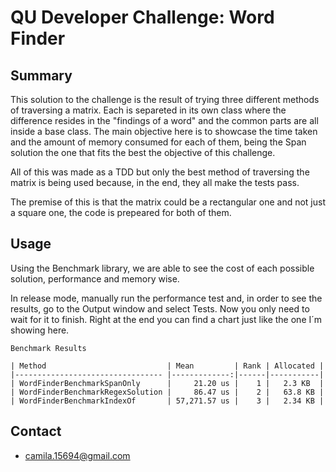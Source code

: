 # QU Developer Challenge: Word Finder

## Summary
This solution to the challenge is the result of trying three different methods of traversing a matrix. Each is separeted in its own class where the difference resides in the "findings of a word" and the common parts are all inside a base class. The main objective here is to showcase the time taken and the amount of memory consumed for each of them, being the Span solution the one that fits the best the objective of this challenge.

All of this was made as a TDD but only the best method of traversing the matrix is being used because, in the end, they all make the tests pass.

The premise of this is that the matrix could be a rectangular one and not just a square one, the code is prepeared for both of them.

## Usage
Using the Benchmark library, we are able to see the cost of each possible solution, performance and memory wise.

In release mode, manually run the performance test and, in order to see the results, go to the Output window and select Tests. Now you only need to wait for it to finish. Right at the end you can find a chart just like the one I´m showing here.

    Benchmark Results

    | Method                           | Mean         | Rank | Allocated | 
    |--------------------------------- |-------------:|------|-----------|
    | WordFinderBenchmarkSpanOnly      |     21.20 us |    1 | 	 2.3 KB  |
    | WordFinderBenchmarkRegexSolution |     86.47 us |    2 | 	 63.8 KB |
    | WordFinderBenchmarkIndexOf       | 57,271.57 us |    3 | 	 2.34 KB | 

## Contact
- camila.15694@gmail.com